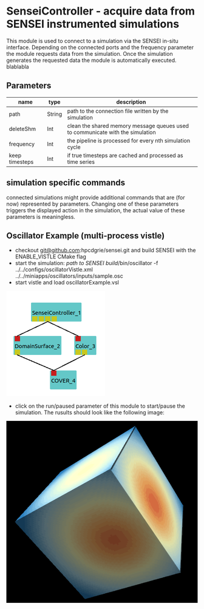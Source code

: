 [headline]:<>
SenseiController - acquire data from SENSEI instrumented simulations
====================================================================
[headline]:<>

This module is used to connect to a simulation via the SENSEI in-situ interface.
Depending on the connected ports and the frequency parameter the module requests data from the simulation.
Once the simulation generates the requested data the module is automatically executed.
blablabla

[inputPorts]:<>
[inputPorts]:<>
[outputPorts]:<>
[outputPorts]:<>
[parameters]:<>
Parameters
----------
|name|type|description|
|-|-|-|
|path|String|path to the connection file written by the simulation|
|deleteShm|Int|clean the shared memory message queues used to communicate with the simulation|
|frequency|Int|the pipeline is processed for every nth simulation cycle|
|keep timesteps|Int|if true timesteps are cached and processed as time series|

[parameters]:<>

simulation specific commands
----------------------------
connected simulations might provide additional commands that are (for now) represented by parameters. Changing one of these parameters triggers the displayed action in the simulation, the actual value of these parameters is meaningless.

Oscillator Example (multi-process vistle)
------------------------------------------
- checkout git@github.com:hpcdgrie/sensei.git and build SENSEI with the ENABLE_VISTLE CMake flag
- start the simulation: *path to SENSEI build*/bin/oscillator -f ../../configs/oscillatorVistle.xml ../../miniapps/oscillators/inputs/sample.osc
- start vistle and load oscillatorExample.vsl

![](OscillatorNet.png)

- click on the run/paused parameter of this module to start/pause the simulation. The rusults should look like the following image:

![](OscillatorResult.png)
